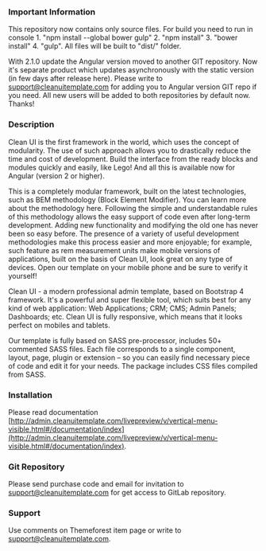 ### Important Information ###

This repository now contains only source files. For build you need to run in console 1. "npm install --global bower gulp" 2. "npm install" 3. "bower install" 4. "gulp". All files will be built to "dist/" folder.

With 2.1.0 update the Angular version moved to another GIT repository. Now it's separate product which updates asynchronously with the static version (in few days after release here). Please write to support@cleanuitemplate.com for adding you to Angular version GIT repo if you need. All new users will be added to both repositories by default now. Thanks!

### Description ###

Clean UI is the first framework in the world, which uses the concept of modularity. The use of such approach allows you to drastically reduce the time and cost of development. Build the interface from the ready blocks and modules quickly and easily, like Lego! And all this is available now for Angular (version 2 or higher).

This is a completely modular framework, built on the latest technologies, such as BEM methodology (Block Element Modifier). You can learn more about the methodology here. Following the simple and understandable rules of this methodology allows the easy support of code even after long-term development. Adding new functionality and modifying the old one has never been so easy before. The presence of a variety of useful development methodologies make this process easier and more enjoyable; for example, such feature as rem measurement units make mobile versions of applications, built on the basis of Clean UI, look great on any type of devices. Open our template on your mobile phone and be sure to verify it yourself!

Clean UI - a modern professional admin template, based on Bootstrap 4 framework. It's a powerful and super flexible tool, which suits best for any kind of web application: Web Applications; CRM; CMS; Admin Panels; Dashboards; etc. Clean UI is fully responsive, which means that it looks perfect on mobiles and tablets.

Our template is fully based on SASS pre-processor, includes 50+ commented SASS files. Each file corresponds to a single component, layout, page, plugin or extension – so you can easily find necessary piece of code and edit it for your needs. The package includes CSS files compiled from SASS.


### Installation ###

Please read documentation [http://admin.cleanuitemplate.com/livepreview/v/vertical-menu-visible.html#/documentation/index](http://admin.cleanuitemplate.com/livepreview/v/vertical-menu-visible.html#/documentation/index).

### Git Repository ###

Please send purchase code and email for invitation to support@cleanuitemplate.com for get access to GitLab repository.

### Support ###

Use comments on Themeforest item page or write to [support@cleanuitemplate.com](mailto:support@cleanuitemplate.com).